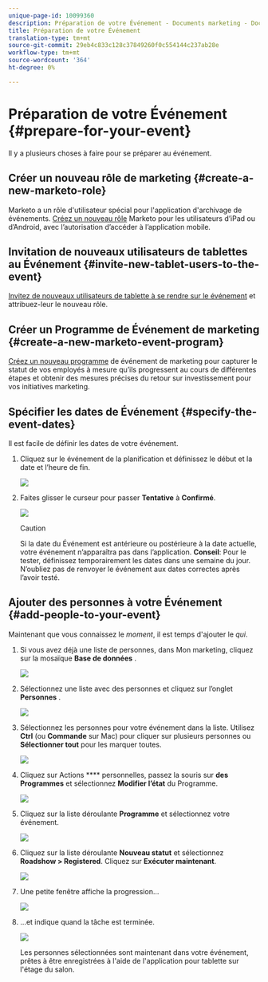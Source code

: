 ```yaml
---
unique-page-id: 10099360
description: Préparation de votre Événement - Documents marketing - Documentation du produit
title: Préparation de votre Événement
translation-type: tm+mt
source-git-commit: 29eb4c833c128c37849260f0c554144c237ab28e
workflow-type: tm+mt
source-wordcount: '364'
ht-degree: 0%

---
```



# Préparation de votre Événement {#prepare-for-your-event}

Il y a plusieurs choses à faire pour se préparer au événement.

## Créer un nouveau rôle de marketing {#create-a-new-marketo-role}

Marketo a un rôle d&#39;utilisateur spécial pour l&#39;application d&#39;archivage de événements.  [Créez un nouveau rôle](https://docs.marketo.com/display/DOCS/Grant+User+Access+to+the+Check-in+App) Marketo pour les utilisateurs d’iPad ou d’Android, avec l’autorisation d’accéder à l’application mobile.

## Invitation de nouveaux utilisateurs de tablettes au Événement {#invite-new-tablet-users-to-the-event}

[Invitez de nouveaux utilisateurs de tablette à se rendre sur le événement](https://docs.marketo.com/display/DOCS/Grant+User+Access+to+the+Check-in+App) et attribuez-leur le nouveau rôle.

## Créer un Programme de Événement de marketing {#create-a-new-marketo-event-program}

[Créez un nouveau programme](/help/marketo/product-docs/demand-generation/events/understanding-events/create-a-new-event-program.md) de événement de marketing pour capturer le statut de vos employés à mesure qu’ils progressent au cours de différentes étapes et obtenir des mesures précises du retour sur investissement pour vos initiatives marketing.

## Spécifier les dates de Événement {#specify-the-event-dates}

Il est facile de définir les dates de votre événement.

1. Cliquez sur le événement de la planification et définissez le début et la date et l’heure de fin.

   ![](assets/image2016-4-6-15-3a27-3a35.png)

1. Faites glisser le curseur pour passer **Tentative** à **Confirmé**.

   ![](assets/image2016-4-6-15-3a30-3a57.png)

   >[!CAUTION]
   >
   >Si la date du Événement est antérieure ou postérieure à la date actuelle, votre événement n’apparaîtra pas dans l’application. **Conseil**: Pour le tester, définissez temporairement les dates dans une semaine du jour. N’oubliez pas de renvoyer le événement aux dates correctes après l’avoir testé.

## Ajouter des personnes à votre Événement {#add-people-to-your-event}

Maintenant que vous connaissez le *moment*, il est temps d&#39;ajouter le *qui*.

1. Si vous avez déjà une liste de personnes, dans Mon marketing, cliquez sur la mosaïque **Base de données** .

   ![](assets/db.png)

1. Sélectionnez une liste avec des personnes et cliquez sur l’onglet **Personnes** .

   ![](assets/four.png)

1. Sélectionnez les personnes pour votre événement dans la liste. Utilisez **Ctrl** (ou **Commande** sur Mac) pour cliquer sur plusieurs personnes ou **Sélectionner tout** pour les marquer toutes.

   ![](assets/five.png)

1. Cliquez sur Actions **** personnelles, passez la souris sur **des Programmes** et sélectionnez **Modifier l’état** du Programme.

   ![](assets/six.png)

1. Cliquez sur la liste déroulante **Programme** et sélectionnez votre événement.

   ![](assets/seven.png)

1. Cliquez sur la liste déroulante **Nouveau statut** et sélectionnez **Roadshow > Registered**. Cliquez sur **Exécuter maintenant**.

   ![](assets/eight.png)

1. Une petite fenêtre affiche la progression...

   ![](assets/image2016-4-7-16-3a49-3a7.png)

1. ...et indique quand la tâche est terminée.

   ![](assets/ten.png)

   Les personnes sélectionnées sont maintenant dans votre événement, prêtes à être enregistrées à l&#39;aide de l&#39;application pour tablette sur l&#39;étage du salon.
